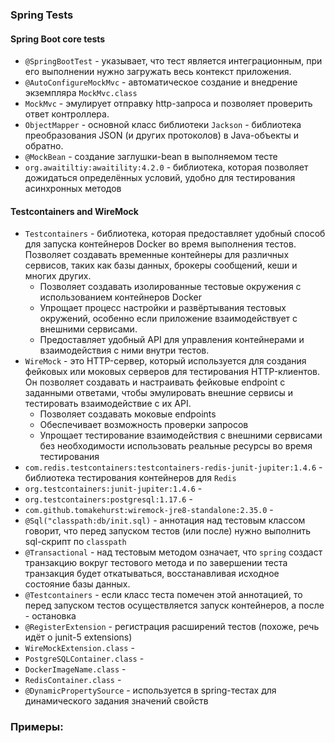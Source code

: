 ### Spring Tests
#### Spring Boot core tests
* `@SpringBootTest` - указывает, что тест является интеграционным, при его выполнении нужно загружать весь контекст
  приложения.
* `@AutoConfigureMockMvc` - автоматическое создание и внедрение экземпляра `MockMvc.class`
* `MockMvc` - эмулирует отправку http-запроса и позволяет проверить ответ контроллера.
* `ObjectMapper` - основной класс библиотеки `Jackson` - библиотека преобразования JSON (и других протоколов) в
  Java-объекты и обратно.
* `@MockBean` - создание заглушки-bean в выполняемом тесте
* `org.awaitiltiy:awaitility:4.2.0` - библиотека, которая позволяет дожидаться определённых условий, удобно для тестирования асинхронных методов

#### Testcontainers and WireMock
* `Testcontainers` - библиотека, которая предоставляет удобный способ для запуска контейнеров Docker во время выполнения
  тестов. Позволяет создавать временные контейнеры для различных сервисов, таких как базы данных, брокеры сообщений,
  кеши и многих других.
  - Позволяет создавать изолированные тестовые окружения с использованием контейнеров Docker
  - Упрощает процесс настройки и развёртывания тестовых окружений, особенно если приложение взаимодействует с внешними
    сервисами.
  - Предоставляет удобный API для управления контейнерами и взаимодействия с ними внутри тестов.
* `WireMock` - это HTTP-сервер, который используется для создания фейковых или моковых серверов для тестирования
  HTTP-клиентов. Он позволяет создавать и настраивать фейковые endpoint с заданными ответами, чтобы эмулировать внешние
  сервисы и тестировать взаимодействие с их API.
  - Позволяет создавать моковые endpoints
  - Обеспечивает возможность проверки запросов
  - Упрощает тестирование взаимодействия с внешними сервисами без необходимости использовать реальные ресурсы во время
    тестирования
* `com.redis.testcontainers:testcontainers-redis-junit-jupiter:1.4.6` - библиотека тестирования контейнеров для `Redis`
* `org.testcontainers:junit-jupiter:1.4.6` -
* `org.testcontainers:postgresql:1.17.6` -
* `com.github.tomakehurst:wiremock-jre8-standalone:2.35.0` -
* `@Sql("classpath:db/init.sql)` - аннотация над тестовым классом говорит, что перед запуском тестов (или после) нужно
  выполнить sql-скрипт по `classpath`
* `@Transactional` - над тестовым методом означает, что `spring` создаст транзакцию вокруг тестового метода и по
  завершении теста транзакция будет откатываться, восстанавливая исходное состояние базы данных.
* `@Testcontainers` - если класс теста помечен этой аннотацией, то перед запуском тестов осуществляется запуск
  контейнеров, а после - остановка
* `@RegisterExtension` - регистрация расширений тестов (похоже, речь идёт о junit-5 extensions)
* `WireMockExtension.class` -
* `PostgreSQLContainer.class` -
* `DockerImageName.class` -
* `RedisContainer.class` -
* `@DynamicPropertySource` - используется в spring-тестах для динамического задания значений свойств


### Примеры:
